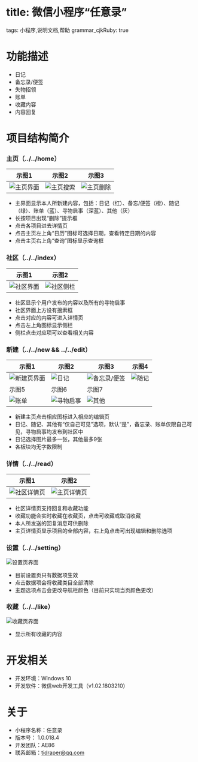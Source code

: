 title: 微信小程序“任意录”
========================
tags: 小程序,说明文档,帮助
grammar_cjkRuby: true

# 功能描述

- 日记
- 备忘录/便签
- 失物招领
- 账单
- 收藏内容
- 内容回复

# 项目结构简介
### **主页（../../home）**
示图1 | 示图2 | 示图3
------------- | -------------|------------
![主页界面](./images/微信图片_20180422231741.png) | ![主页搜索](./images/微信图片_20180422231819.png) | ![主页删除](./images/微信图片_20180422232719.jpg)

- 主界面显示本人所新建内容，包括：日记（红）、备忘/便签（橙）、随记（绿）、账单（蓝）、寻物启事（深蓝）、其他（灰）
- 长按项目出现“删除”提示框
- 点击各项目进去详情页
- 点击主页左上角“日历”图标可选择日期，查看特定日期的内容
- 点击主页右上角“查询”图标显示查询框

### **社区（../../index）**
示图1 | 示图2
------------- | -------------
![社区界面](./images/微信图片_20180422233823.jpg) | ![社区侧栏](./images/微信图片_20180422233828.jpg)

- 社区显示个用户发布的内容以及所有的寻物启事
- 社区界面上方设有搜索框
- 点击对应的内容可进入详情页
- 点击左上角图标显示侧栏
- 侧栏点击对应项可以查看相关内容

### **新建（../../new && ../../edit）**
示图1 | 示图2 | 示图3 | 示图4
------------- | -------------|------------ |-------------
![新建页界面](./images/微信图片_20180422234419.png) | ![日记](./images/微信图片_20180422234429.png) |![备忘录/便签](./images/微信图片_20180422234440.png) |![随记](./images/微信图片_20180422234450.png)
示图5 | 示图6 | 示图7
![账单](./images/微信图片_20180422234458.png) |![寻物启事](./images/微信图片_20180422234505.png)| ![其他](./images/微信图片_20180422234512.png)

- 新建主页点击相应图标进入相应的编辑页
- 日记、随记、其他有“仅自己可见”选项，默认“是”，备忘录、账单仅限自己可见，寻物启事均发布到社区中
- 日记选择图片最多一张，其他最多9张
- 各板块均无字数限制

### **详情（../../read）**
示图1 | 示图2
------------- | -------------
![社区详情页](./images/微信图片_20180423001306.jpg) | ![主页详情页](./images/微信图片_20180423002005.jpg)

- 社区详情页支持回复和收藏功能
- 收藏功能会实时收藏在收藏页，点击可收藏或取消收藏
- 本人所发送的回复消息可供删除
- 主页详情页显示项目的全部内容，右上角点击可出现编辑和删除选项

### **设置（../../setting）**
![设置页界面](./images/微信图片_20180422235407.png)

- 目前设置页只有数据项生效
- 点击数据项会将收藏类目全部清除
- 主题选项点击会更改导航栏颜色（目前只实现当页颜色更改）

### **收藏（../../like）**
![收藏页界面](./images/微信图片_20180422235717.png)

- 显示所有收藏的内容


# 开发相关

- 开发环境：Windows 10
- 开发软件：微信web开发工具（v1.02.1803210）




# 关于

- 小程序名称：任意录
- 版本号： 1.0.018.4
- 开发团队：AE86
- 联系邮箱：tidraper@qq.com

